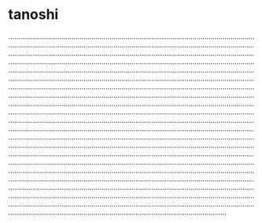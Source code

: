 # tanoshi

..........................................................................................................................................................................................................................................................................................................................................................................................................................................................................................................................................................................................................................................................................................................................................................................................................................................................................................................................................................................................................................................................................................................................................................................................................................................................................................................................................................................................................................................................................................................................................................................................................................................................................................................................................................................................................................................................................................................................................................................................................................................................................................................................................................................................................................................................................................................................................................................................................................................................................................................................................................................................................................................................................................................................................................................................................................